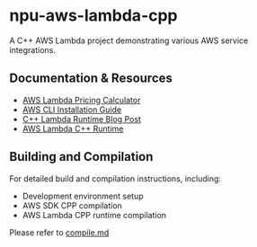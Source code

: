# npu-aws-lambda-cpp

A C++ AWS Lambda project demonstrating various AWS service integrations.

## Documentation & Resources

- [AWS Lambda Pricing Calculator](https://s3.amazonaws.com/lambda-tools/pricing-calculator.html)
- [AWS CLI Installation Guide](https://docs.aws.amazon.com/cli/latest/userguide/getting-started-install.html)
- [C++ Lambda Runtime Blog Post](https://aws.amazon.com/blogs/compute/introducing-the-c-lambda-runtime/)
- [AWS Lambda C++ Runtime](https://github.com/awslabs/aws-lambda-cpp)

## Building and Compilation

For detailed build and compilation instructions, including:
- Development environment setup
- AWS SDK CPP compilation
- AWS Lambda CPP runtime compilation

Please refer to [compile.md](compile.md)